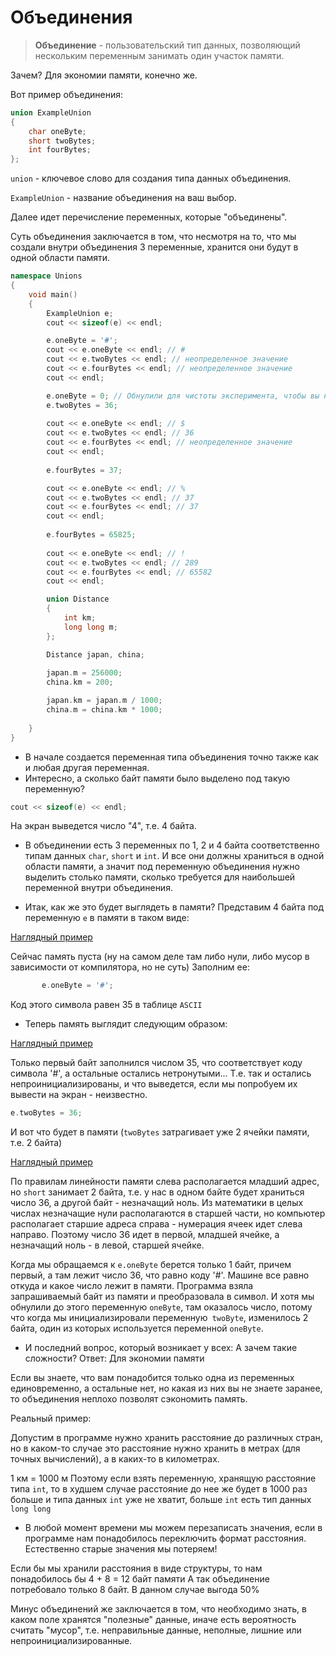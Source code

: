 # Объединения

> **Объединение** - пользовательский тип данных, позволяющий нескольким переменным занимать один участок памяти.

Зачем? Для экономии памяти, конечно же.

Вот пример объединения:
```c++
union ExampleUnion
{
    char oneByte;
    short twoBytes;
    int fourBytes;
};
```
`union` - ключевое слово для создания типа данных объединения.

`ExampleUnion` - название объединения на ваш выбор.

Далее идет перечисление переменных, которые "объединены".

Суть объединения заключается в том, что несмотря на то, что мы создали внутри объединения 3 переменные, хранится они будут в одной области памяти.
```c++
namespace Unions
{
    void main()
    {
        ExampleUnion e;
        cout << sizeof(e) << endl;

        e.oneByte = '#';
        cout << e.oneByte << endl; // #
        cout << e.twoBytes << endl; // неопределенное значение
        cout << e.fourBytes << endl; // неопределенное значение
        cout << endl;

        e.oneByte = 0; // Обнулили для чистоты эксперимента, чтобы вы не думали, что '#' так и осталась в памяти
        e.twoBytes = 36;
       
        cout << e.oneByte << endl; // $
        cout << e.twoBytes << endl; // 36
        cout << e.fourBytes << endl; // неопределенное значение
        cout << endl;
        
        e.fourBytes = 37;

        cout << e.oneByte << endl; // %
        cout << e.twoBytes << endl; // 37
        cout << e.fourBytes << endl; // 37
        cout << endl;
        
        e.fourBytes = 65825;
        
        cout << e.oneByte << endl; // !
        cout << e.twoBytes << endl; // 289
        cout << e.fourBytes << endl; // 65582
        cout << endl;

        union Distance
        {
            int km;
            long long m;
        };

        Distance japan, china;
  
        japan.m = 256000;
        china.km = 200;

        japan.km = japan.m / 1000;
        china.m = china.km * 1000;
      
    }
}
```
* В начале создается переменная типа объединения точно также как и любая другая переменная.
* Интересно, а сколько байт памяти было выделено под такую переменную?
 ```c++      
cout << sizeof(e) << endl;
```   
На экран выведется число "4", т.е. 4 байта.

* В объединении есть 3 переменных по 1, 2 и 4 байта соответственно типам данных `char`, `short` и `int`.
И все они должны храниться в одной области памяти, а значит под переменную объединения нужно выделить столько памяти, сколько требуется для наибольшей переменной внутри объединения.

* Итак, как же это будет выглядеть в памяти?
Представим 4 байта под переменную `e` в памяти в таком виде:

[Наглядный пример](https://github.com/MrKaspersky/StudentCpp-wiki/tree/patch-3/illustr/Vopros.png)
 

Сейчас память пуста (ну на самом деле там либо нули, либо мусор в зависимости от компилятора, но не суть)
Заполним ее:
```c++      
       e.oneByte = '#'; 
```
Код этого символа равен 35 в таблице `ASCII`

* Теперь память выглядит следующим образом: 

[Наглядный пример](https://github.com/MrKaspersky/StudentCpp-wiki/tree/patch-3/illustr/35.png)
 
Только первый байт заполнился числом 35, что соответствует коду символа '#', а остальные остались нетронутыми... Т.е. так и остались непроинициализированы, и что выведется, если мы попробуем их вывести на экран - неизвестно.

```c++      
e.twoBytes = 36;
```
И вот что будет в памяти (`twoBytes` затрагивает уже 2 ячейки памяти, т.е. 2 байта)

[Наглядный пример](https://github.com/MrKaspersky/StudentCpp-wiki/tree/patch-3/illustr/36.png)
 

По правилам линейности памяти слева располагается младший адрес, но `short` занимает 2 байта, т.е. у нас в одном байте будет храниться число 36, а другой байт - незначащий ноль.
Из математики в целых числах незначащие нули располагаются в старшей части, но компьютер располагает старшие адреса справа - нумерация ячеек идет слева направо. Поэтому число 36 идет в первой, младшей ячейке, а незначащий ноль - в левой, старшей ячейке.

Когда мы обращаемся к `e.oneByte` берется только 1 байт, причем первый, а там лежит число 36, что равно коду '#'.
Машине все равно откуда и какое число лежит в памяти.
Программа взяла запрашиваемый байт из памяти и преобразовала в символ.
И хотя мы обнулили до этого переменную `oneByte`, там оказалось число, потому что когда мы инициализировали переменную` twoByte`, изменилось 2 байта, один из которых используется переменной `oneByte`.

* И последний вопрос, который возникает у всех:
А зачем такие сложности?
Ответ:
Для экономии памяти

Если вы знаете, что вам понадобится только одна из переменных единовременно, а остальные нет, но какая из них вы не знаете заранее, то объединения неплохо позволят сэкономить память.

Реальный пример:

Допустим в программе нужно хранить расстояние до различных стран, но в каком-то случае это расстояние нужно хранить в метрах (для точных вычислений), а в каких-то в километрах.

1 км = 1000 м
Поэтому если взять переменную, хранящую расстояние типа `int`, то в худшем случае расстояние до нее же будет в 1000 раз больше и типа данных `int` уже не хватит, больше `int` есть тип данных `long long`

* В любой момент времени мы можем перезаписать значения, если в программе нам понадобилось переключить формат расстояния.
Естественно старые значения мы потеряем!

Если бы мы хранили расстояния в виде структуры, то нам понадобилось бы 4 + 8 = 12 байт памяти
А так объединение потребовало только 8 байт. В данном случае выгода 50%

Минус объединений же заключается в том, что необходимо знать, в каком поле хранятся "полезные" данные, иначе есть вероятность считать "мусор", т.е. неправильные данные, неполные, лишние или непроинициализированные.
